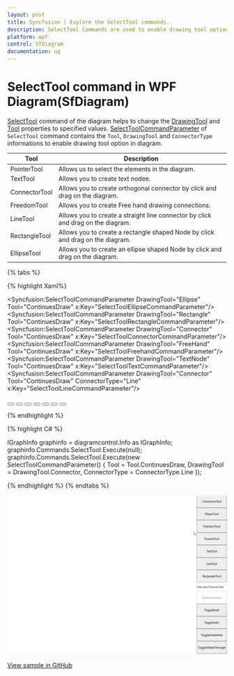 ```yaml
---
layout: post
title: Syncfusion | Explore the SelectTool commands.
description: SelectTool Commands are used to enable drawing tool options such as ConnectorTool, Node (Rectangel, Ellipse) in diagram.
platform: wpf
control: SfDiagram
documentation: ug
---
```


# SelectTool command in WPF Diagram(SfDiagram)

[SelectTool](https://help.syncfusion.com/cr/wpf/Syncfusion.UI.Xaml.Diagram.IDiagramCommands.html#Syncfusion_UI_Xaml_Diagram_IDiagramCommands_SelectTool) command of the diagram helps to change the [DrawingTool](https://help.syncfusion.com/cr/wpf/Syncfusion.UI.Xaml.Diagram.SfDiagram.html#Syncfusion_UI_Xaml_Diagram_SfDiagram_DrawingTool) and [Tool](https://help.syncfusion.com/cr/wpf/Syncfusion.UI.Xaml.Diagram.SfDiagram.html#Syncfusion_UI_Xaml_Diagram_SfDiagram_Tool) properties to specified values. [SelectToolCommandParameter](https://help.syncfusion.com/cr/wpf/Syncfusion.UI.Xaml.Diagram.SelectToolCommandParameter.html) of `SelectTool` command contains the `Tool`, `DrawingTool` and `ConnectorType` informations to enable drawing tool option in diagram.

| Tool | Description |
|---|---|
| PointerTool | Allows us to select the elements in the diagram.|
| TextTool | Allows you to create text nodee. |
| ConnectorTool |Allows you to create orthogonal connector by click and drag on the diagram.|
| FreedomTool |Allows you to create Free hand drawing connections.|
| LineTool |Allows you to create a straight line connector by click and drag on the diagram.|
| RectangleTool | Allows you to create a rectangle shaped Node by click and drag on the diagram.|
| EllipseTool | Allows you to create an ellipse shaped Node by click and drag on the diagram.|

{% tabs %}

{% highlight Xaml%}

 <Syncfusion:SelectToolCommandParameter DrawingTool="Ellipse" Tool="ContinuesDraw"  x:Key="SelectToolEllipseCommandParameter"/>
 <Syncfusion:SelectToolCommandParameter DrawingTool="Rectangle" Tool="ContinuesDraw"  x:Key="SelectToolRectangleCommandParameter"/>
 <Syncfusion:SelectToolCommandParameter DrawingTool="Connector" Tool="ContinuesDraw"  x:Key="SelectToolConnectorCommandParameter"/>
 <Syncfusion:SelectToolCommandParameter DrawingTool="FreeHand" Tool="ContinuesDraw"  x:Key="SelectToolFreehandCommandParameter"/>
 <Syncfusion:SelectToolCommandParameter DrawingTool="TextNode" Tool="ContinuesDraw"  x:Key="SelectToolTextCommandParameter"/>
 <Syncfusion:SelectToolCommandParameter DrawingTool="Connector" Tool="ContinuesDraw" ConnectorType="Line"  x:Key="SelectToolLineCommandParameter"/>

<Button Height="50" Content="ConnectorTool" Name="Connector" Command="Syncfusion:DiagramCommands.SelectTool" CommandParameter="{StaticResource SelectToolConnectorCommandParameter}"></Button>
<Button Height="50" Content="EllipseTool" Name="Ellipse" Command="Syncfusion:DiagramCommands.SelectTool" CommandParameter="{StaticResource SelectToolEllipseCommandParameter}"></Button>
<Button Height="50" Content="FreedomTool" Name="Freehand" Command="Syncfusion:DiagramCommands.SelectTool" CommandParameter="{StaticResource SelectToolFreehandCommandParameter}"></Button>
<Button Height="50" Content="PointerTool" Name="Select" Command="Syncfusion:DiagramCommands.SelectTool"></Button>
<Button Height="50" Content="TextTool" Name="TextNode" Command="Syncfusion:DiagramCommands.SelectTool" CommandParameter="{StaticResource SelectToolTextCommandParameter}"></Button>
<Button Height="50" Content="LineTool" Name="Line" Command="Syncfusion:DiagramCommands.SelectTool" CommandParameter="{StaticResource SelectToolLineCommandParameter}"></Button>
<Button Height="50" Content="RectangleTool" Name="Rectangle" Command="Syncfusion:DiagramCommands.SelectTool" CommandParameter="{StaticResource SelectToolRectangleCommandParameter}"></Button>

{% endhighlight %}

{% highlight C# %}

IGraphInfo graphinfo = diagramcontrol.Info as IGraphInfo;
graphinfo.Commands.SelectTool.Execute(null);
graphinfo.Commands.SelectTool.Execute(new SelectToolCommandParameter() 
{ 
    Tool = Tool.ContinuesDraw, DrawingTool = DrawingTool.Connector, ConnectorType = ConnectorType.Line 
});

{% endhighlight %}
{% endtabs %}

![Gif for SelectTool command](Commands_Images/Commands_SelectTool.gif)

[View sample in GitHub](https://github.com/SyncfusionExamples/WPF-Diagram-Examples/tree/master/Samples/Commands/SelectToolCommand)